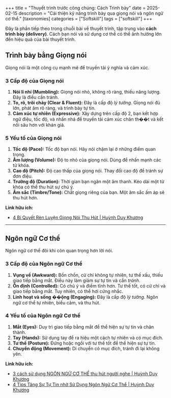 +++
title = "Thuyết trình trước công chúng: Cách Trình bày"
date = 2025-02-15
description = "Cải thiện kỹ năng trình bày qua giọng nói và ngôn ngữ cơ thể."
[taxonomies]
categories = ["Softskill"]
tags = ["softskill"]
+++

Đây là phần tiếp theo trong chuỗi bài về thuyết trình, tập trung vào **cách trình bày (delivery)**. Cách bạn nói và sử dụng cơ thể có thể ảnh hưởng lớn đến hiệu quả của bài thuyết trình.

## Trình bày bằng Giọng nói

Giọng nói là một công cụ mạnh mẽ để truyền tải ý nghĩa và cảm xúc.

### 3 Cấp độ của Giọng nói

1.  **Nói lí nhí (Mumbling):** Giọng nói nhỏ, không rõ ràng, thiếu năng lượng. Đây là điều cần tránh.
2.  **To, rõ, trôi chảy (Clear & Fluent):** Đây là cấp độ *lý tưởng*. Giọng nói đủ lớn, phát âm rõ ràng, và trình bày tự tin.
3.  **Cảm xúc tự nhiên (Expressive):** Xây dựng trên cấp độ 2, bạn kết hợp ngữ điệu, tốc độ, và nhấn nhá để truyền tải cảm xúc chân th��t và kết nối sâu hơn với khán giả.

### 5 Yếu tố của Giọng nói

1.  **Tốc độ (Pace):** Tốc độ bạn nói. Hãy nói chậm lại ở những điểm quan trọng.
2.  **Âm lượng (Volume):** Độ to nhỏ của giọng nói. Dùng để nhấn mạnh các từ khóa.
3.  **Cao độ (Pitch):** Độ cao thấp của giọng nói. Thay đổi cao độ để tránh sự đơn điệu.
4.  **Trường độ (Duration):** Thời gian bạn ngân một âm thanh. Kéo dài một từ khóa có thể thu hút sự chú ý.
5.  **Âm sắc (Timbre/Tone):** Chất giọng riêng của bạn. Một âm sắc ấm áp sẽ thu hút hơn.

**Link hữu ích:**
- [4 Bí Quyết Rèn Luyện Giọng Nói Thu Hút | Huỳnh Duy Khương](https://www.youtube.com/watch?v=GRiQ80T9RZI)

---

## Ngôn ngữ Cơ thể

Ngôn ngữ cơ thể đôi khi còn quan trọng hơn lời nói.

### 3 Cấp độ của Ngôn ngữ Cơ thể

1.  **Vụng về (Awkward):** Bồn chồn, cử chỉ không tự nhiên, tư thế xấu, thiếu giao tiếp bằng mắt. Điều này làm giảm sự tự tin và cần *tránh*.
2.  **Ổn định (Controlled):** Có chủ ý và điềm tĩnh hơn. Tư thế tốt, có cử chỉ và giao tiếp bằng mắt. Tuy nhiên, có thể hơi cứng nhắc.
3.  **Linh hoạt và sống ��ộng (Engaging):** Đây là cấp độ *lý tưởng*. Ngôn ngữ cơ thể tự nhiên, biểu cảm, và thu hút.

### 4 Yếu tố của Ngôn ngữ Cơ thể

1.  **Mắt (Eyes):** Duy trì giao tiếp bằng mắt để thể hiện sự tự tin và chân thành.
2.  **Tay (Hands):** Sử dụng tay để ra hiệu một cách tự nhiên và có mục đích.
3.  **Tư thế (Posture):** Đứng hoặc ngồi với tư thế tốt để thể hiện sự tự tin.
4.  **Chuyển động (Movement):** Di chuyển có mục đích, tránh đi lại không yên.

**Link hữu ích:**
- [3 cách sử dụng NGÔN NGỮ CƠ THỂ thu hút người nghe | Huỳnh Duy Khương](https://www.youtube.com/watch?v=xPY9EHVp_1E)
- [4 Tips Tăng Sự Tự Tin nhờ Sử Dụng Ngôn Ngữ Cơ Thể | Huỳnh Duy Khương](https://www.youtube.com/watch?v=TeWXTbm3MmE)